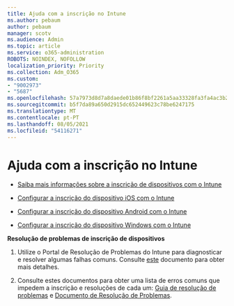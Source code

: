 ```yaml
---
title: Ajuda com a inscrição no Intune
ms.author: pebaum
author: pebaum
manager: scotv
ms.audience: Admin
ms.topic: article
ms.service: o365-administration
ROBOTS: NOINDEX, NOFOLLOW
localization_priority: Priority
ms.collection: Adm_O365
ms.custom:
- "9002973"
- "5687"
ms.openlocfilehash: 57a7973d8d7a8daede01b86f8bf2261a5aa33328fa3fa4ac3b2e0a8967ee964b
ms.sourcegitcommit: b5f7da89a650d2915dc652449623c78be6247175
ms.translationtype: MT
ms.contentlocale: pt-PT
ms.lasthandoff: 08/05/2021
ms.locfileid: "54116271"
---
```

# <a name="help-with-intune-enrollment"></a>Ajuda com a inscrição no Intune


- [Saiba mais informações sobre a inscrição de dispositivos com o Intune](https://docs.microsoft.com/intune/device-enrollment)

- [Configurar a inscrição do dispositivo iOS com o Intune](https://docs.microsoft.com/intune/ios-enroll)

- [Configurar a inscrição do dispositivo Android com o Intune](https://docs.microsoft.com/intune/android-enroll)

- [Configurar a inscrição do dispositivo Windows com o Intune](https://docs.microsoft.com/intune/windows-enroll)

**Resolução de problemas de inscrição de dispositivos**

1. Utilize o Portal de Resolução de Problemas do Intune para diagnosticar e resolver algumas falhas comuns. Consulte [este](https://docs.microsoft.com/intune/help-desk-operators) documento para obter mais detalhes.

2. Consulte estes documentos para obter uma lista de erros comuns que impedem a inscrição e resoluções de cada um: [Guia de resolução de problemas](https://support.microsoft.com/help/4469913/troubleshooting-windows-device-enrollment-problems-in-microsoft-intune) e [Documento de Resolução de Problemas](https://docs.microsoft.com/intune/troubleshoot-device-enrollment-in-intune).